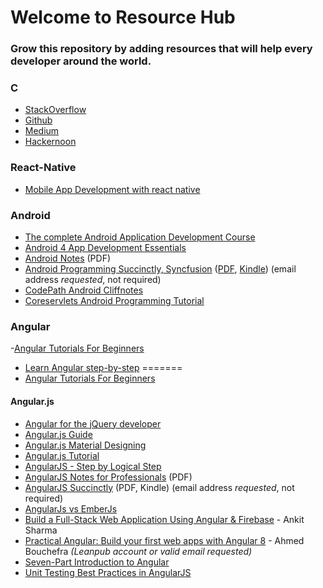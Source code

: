 # Welcome to Resource Hub

### Grow this repository by adding resources that will help every developer around the world. 


### C

- [StackOverflow](https://stackoverflow.com/)
- [Github](https://github.com/)
- [Medium](https://medium.com/)
- [Hackernoon](https://hackernoon.com/)


### React-Native

- [Mobile App Development with react native](https://www.youtube.com/results?search_query=cs+50+mobile+development)


### Android
- [The complete Android Application Development Course](https://www.youtube.com/watch?v=roDz8mMvbIg&list=PLknSwrodgQ72X4sKpzf5vT8kY80HKcUSe)
- [Android 4 App Development Essentials](http://www.techotopia.com/index.php/Android_4_App_Development_Essentials)
- [Android Notes](https://goalkicker.com/AndroidBook) (PDF)
- [Android Programming Succinctly, Syncfusion](https://www.syncfusion.com/resources/techportal/ebooks/android) ([PDF](https://www.syncfusion.com/Account/Logon?ReturnUrl=%2fresources%2ftechportal%2febooks%2fandroid), [Kindle](https://www.syncfusion.com/Account/Logon?ReturnUrl=%2fresources%2ftechportal%2febooks%2fandroid)) (email address *requested*, not required)
- [CodePath Android Cliffnotes](https://github.com/codepath/android_guides/wiki)
- [Coreservlets Android Programming Tutorial](http://www.coreservlets.com/android-tutorial/)

### Angular

-[Angular Tutorials For Beginners](https://www.youtube.com/watch?v=FVPGJHinItI&list=PLC3y8-rFHvwhBRAgFinJR8KHIrCdTkZcZ)
- [Learn Angular step-by-step](https://angular-templates.io/tutorials/about/learn-angular-from-scratch-step-by-step)
=======
- [Angular Tutorials For Beginners](https://www.youtube.com/watch?v=FVPGJHinItI&list=PLC3y8-rFHvwhBRAgFinJR8KHIrCdTkZcZ)


#### Angular.js

- [Angular for the jQuery developer](http://www.ng-newsletter.com.s3-website-us-east-1.amazonaws.com/posts/angular-for-the-jquery-developer.html)
- [Angular.js Guide](https://docs.angularjs.org/guide/)
- [Angular.js Material Designing](https://material.angularjs.org/latest/)
- [Angular.js Tutorial](https://docs.angularjs.org/tutorial)
- [AngularJS - Step by Logical Step](http://nicholasjohnson.com/angular-book/)
- [AngularJS Notes for Professionals](https://books.goalkicker.com/AngularJSBook) (PDF)
- [AngularJS Succinctly](https://www.syncfusion.com/resources/techportal/ebooks/angularjs) (PDF, Kindle) (email address *requested*, not required)
- [AngularJs vs EmberJs](http://angularjs-emberjs-compare.bguiz.com)
- [Build a Full-Stack Web Application Using Angular & Firebase](https://www.c-sharpcorner.com/ebooks/build-a-full-stack-web-application-using-angular-and-firebase) - Ankit Sharma 
- [Practical Angular: Build your first web apps with Angular 8](https://leanpub.com/practical-angular) - Ahmed Bouchefra *(Leanpub account or valid email requested)*
- [Seven-Part Introduction to Angular](http://ngokevin.com/blog/angular-1/)
- [Unit Testing Best Practices in AngularJS](http://andyshora.com/unit-testing-best-practices-angularjs.html)

